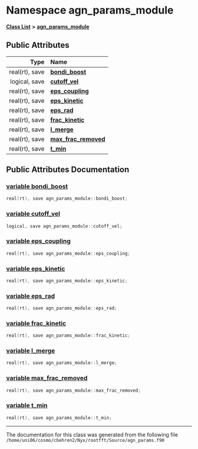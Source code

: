 
# Namespace agn\_params\_module


[**Class List**](annotated.md) **>** [**agn\_params\_module**](namespaceagn__params__module.md)


















## Public Attributes

| Type | Name |
| ---: | :--- |
|  real(rt), save | [**bondi\_boost**](namespaceagn__params__module.md#variable-bondi-boost)  <br> |
|  logical, save | [**cutoff\_vel**](namespaceagn__params__module.md#variable-cutoff-vel)  <br> |
|  real(rt), save | [**eps\_coupling**](namespaceagn__params__module.md#variable-eps-coupling)  <br> |
|  real(rt), save | [**eps\_kinetic**](namespaceagn__params__module.md#variable-eps-kinetic)  <br> |
|  real(rt), save | [**eps\_rad**](namespaceagn__params__module.md#variable-eps-rad)  <br> |
|  real(rt), save | [**frac\_kinetic**](namespaceagn__params__module.md#variable-frac-kinetic)  <br> |
|  real(rt), save | [**l\_merge**](namespaceagn__params__module.md#variable-l-merge)  <br> |
|  real(rt), save | [**max\_frac\_removed**](namespaceagn__params__module.md#variable-max-frac-removed)  <br> |
|  real(rt), save | [**t\_min**](namespaceagn__params__module.md#variable-t-min)  <br> |










## Public Attributes Documentation


### <a href="#variable-bondi-boost" id="variable-bondi-boost">variable bondi\_boost </a>


```cpp
real(rt), save agn_params_module::bondi_boost;
```



### <a href="#variable-cutoff-vel" id="variable-cutoff-vel">variable cutoff\_vel </a>


```cpp
logical, save agn_params_module::cutoff_vel;
```



### <a href="#variable-eps-coupling" id="variable-eps-coupling">variable eps\_coupling </a>


```cpp
real(rt), save agn_params_module::eps_coupling;
```



### <a href="#variable-eps-kinetic" id="variable-eps-kinetic">variable eps\_kinetic </a>


```cpp
real(rt), save agn_params_module::eps_kinetic;
```



### <a href="#variable-eps-rad" id="variable-eps-rad">variable eps\_rad </a>


```cpp
real(rt), save agn_params_module::eps_rad;
```



### <a href="#variable-frac-kinetic" id="variable-frac-kinetic">variable frac\_kinetic </a>


```cpp
real(rt), save agn_params_module::frac_kinetic;
```



### <a href="#variable-l-merge" id="variable-l-merge">variable l\_merge </a>


```cpp
real(rt), save agn_params_module::l_merge;
```



### <a href="#variable-max-frac-removed" id="variable-max-frac-removed">variable max\_frac\_removed </a>


```cpp
real(rt), save agn_params_module::max_frac_removed;
```



### <a href="#variable-t-min" id="variable-t-min">variable t\_min </a>


```cpp
real(rt), save agn_params_module::t_min;
```



------------------------------
The documentation for this class was generated from the following file `/home/uni06/cosmo/cbehren2/Nyx/rootfft/Source/agn_params.f90`